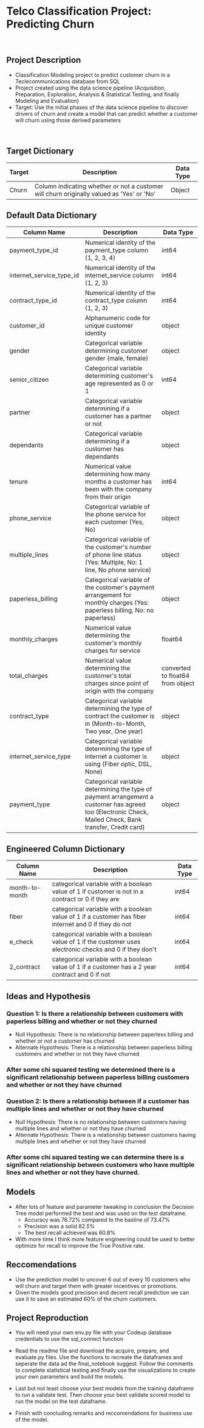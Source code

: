 # Telco Classification Project: Predicting Churn
<br>

## Project Description
 - Classification Modeling project to predict customer churn in a Teclecommunications database from SQL
 - Project created using the data science pipeline (Acquisition, Preparation, Exploration, Analysis & Statistical Testing, and finally Modeling and Evaluation)
 - Target: Use the initial phases of the data science pipeline to discover drivers of churn and create a model that can predict whether a customer will churn using those derived parameters
<br>

## Target Dictionary

| Target | Description                                                                               | Data Type |
|--------|-------------------------------------------------------------------------------------------|-----------|
| Churn  | Column indicating whether or not a customer will churn originally valued as 'Yes' or 'No' | Object    |


## Default Data Dictionary

| Column Name              | Description                                                                                                                                             | Data Type                        |
|--------------------------|---------------------------------------------------------------------------------------------------------------------------------------------------------|----------------------------------|
| payment_type_id          | Numerical identity of the payment_type column (1, 2, 3, 4)                                                                                              | int64                            |
| internet_service_type_id | Numerical identity of the internet_service column (1, 2, 3)                                                                                             | int64                            |
| contract_type_id         | Numerical identity of the contract_type column (1, 2, 3)                                                                                                | int64                            |
| customer_id              | Alphanumeric code for unique customer identity                                                                                                          | object                           |
| gender                   | Categorical variable determining customer gender (male, female)                                                                                         | object                           |
| senior_citizen           | Categorical variable determining customer's age represented as 0 or 1                                                                                   | int64                            |
| partner                  | Categorical variable determining if a customer has a partner or not                                                                                     | object                           |
| dependants               | Categorical variable determining if a customer has dependants                                                                                           | object                           |
| tenure                   | Numerical value determining how many months a customer has been with the company from their origin                                                      | int64                            |
| phone_service            | Categorical variable of the phone service for each customer (Yes, No)                                                                                   | object                           |
| multiple_lines           | Categorical variable of the customer's number of phone line status (Yes: Multiple, No: 1 line, No phone service)                                        | object                           |
| paperless_billing        | Categorical variable of the customer's payment arrangement for monthly charges (Yes: paperless billing, No: no paperless)                               | object                           |
| monthly_charges          | Numerical value determining the customer's monthly charges for service                                                                                  | float64                          |
| total_charges            | Numerical value determining the customer's total charges since point of origin with the company                                                         | converted to float64 from object |
| contract_type            | Categorical variable determining the type of contract the customer is in (Month-to-Month, Two year, One year)                                           | object                           |
| internet_service_type    | Categorical variable determining the type of internet a customer is using (Fiber optic, DSL, None)                                                      | object                           |
| payment_type             | Categorical variable determining the type of payment arrangement a customer has agreed too (Electronic Check, Mailed Check, Bank transfer, Credit card) | object                           |

## Engineered Column Dictionary

| Column Name    | Description                                                                                               | Data Type |
|----------------|-----------------------------------------------------------------------------------------------------------|-----------|
| month-to-month | categorical variable with a boolean value of 1 if customer is not in a contract or 0 if they are          | int64     |
| fiber          | categorical variable with a boolean value of 1 if a customer has fiber internet and 0 if they do not      | int64     |
| e_check        | categorical variable with a boolean value of 1 if the customer uses electronic checks and 0 if they don't | int64     |
| 2_contract     | categorical variable with a boolean value of 1 if a customer has a 2 year contract and 0 if not           | int64     |


## Ideas and Hypothesis

### Question 1: Is there a relationship between customers with paperless billing and whether or not they churned
 - Null Hypothesis: There is no relationship between paperless billing and whether or not a customer has churned
 - Alternate Hypothesis: There is a relationship between paperless billing customers and whether or not they have churned

### After some chi squared testing we determined there is a significant relationship between paperless billing customers and whether or not they have churned

### Question 2: Is there a relationship between if a customer has multiple lines and whether or not they have churned
 - Null Hypothesis: There is no relationship between customers having multiple lines and whether or not they have churned
 - Alternate Hypothesis: There is a relationship between customers having multiple lines and whether or not they have churned

### After some chi squared testing we can determine there is a significant relationship between customers who have multiple lines and whether or not they have churned.

## Models
 - After lots of feature and parameter tweaking in conclusion the Decision Tree model performed the best and was used on the test dataframe.
    - Accuracy was 76.72% compared to the basline of 73.47%
    - Precision was a solid 82.5%
    - The best recall achieved was 60.8%
 - With more time I think more feature engineering could be used to better optimize for recall to improve the True Positive rate.

## Reccomendations
 - Use the prediction model to uncover 6 out of every 10 customers who will churn and target them with greater incentives or promotions.
 - Given the models good precision and decent recall prediction we can use it to save an estimated 60% of the churn customers.

## Project Reproduction
 - You will need your own env.py file with your Codeup database credentials to use the sql_connect function

 - Read the readme file and download the acquire, prepare, and evaluate.py files. Use the functions to recreate the dataframes and seperate the data ad the final_notebook suggest. Follow the comments to complete statistical testing and finally use the visualizations to create your own parameters and build the models.
 - Last but not least choose your best models from the training dataframe to run a validate test. Then choose your best validate scored model to run the model on the test dataframe.
 - Finish with concluding remarks and reccomendations for business use of the model.






